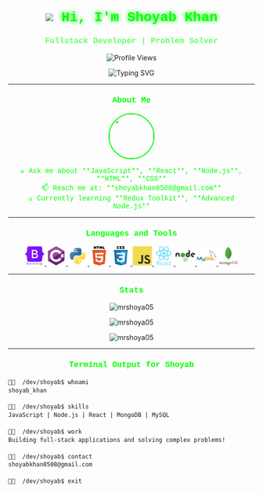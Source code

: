 <h1 align="center" style="font-family: 'Courier New', monospace; color: #00FF00; text-shadow: 0px 0px 10px #00FF00;">
  <img src="[https://raw.githubusercontent.com/ABSphreak/ABSphreak/master/gifs/Hi.gif" width="30px](https://scontent-bom1-1.cdninstagram.com/v/t51.2885-19/474664420_2210270459370715_8645131883983596901_n.jpg?stp=dst-jpg_s150x150_tt6&_nc_ht=scontent-bom1-1.cdninstagram.com&_nc_cat=107&_nc_ohc=nSE05I_5Z9UQ7kNvgGG2ZBr&_nc_gid=d3247665702e426fa027ea4384ec84d6&edm=AOQ1c0wBAAAA&ccb=7-5&oh=00_AYA2-dmVdqOpzJ7-rdtsfWJiAOtLRmqK5WBN6dQf34tzQg&oe=67A25F46&_nc_sid=8b3546)" />
  Hi, I'm Shoyab Khan
</h1>

<h3 align="center" style="font-family: 'Courier New', monospace; color: #66FF66;">
  Fullstack Developer | Problem Solver
</h3>

<p align="center">
  <img src="https://komarev.com/ghpvc/?username=mrshoya05&label=Profile%20views&color=0e75b6&style=flat" alt="Profile Views" />
</p>

<p align="center">
  <img src="https://readme-typing-svg.herokuapp.com?font=Fira+Code&size=30&pause=1000&color=00FF00&width=500&lines=JavaScript%7CReact%7CNode.js%7CMySQL%7CMongoDB" alt="Typing SVG" />
</p>

---

<h3 align="center" style="color: #00FF00; font-family: 'Courier New', monospace;">About Me</h3>

<p align="center" style="font-family: 'Courier New', monospace; color: #66FF66; text-shadow: 0px 0px 10px #00FF00;">
  <img src="https://avatars.githubusercontent.com/u/129213723?v=4" width="90" height="90" style="border-radius: 50%; border: 2px solid #00FF00;" />
</p>

<p align="center" style="font-family: 'Courier New', monospace; color: #00FF00;">
  💬 Ask me about **JavaScript**, **React**, **Node.js**, **HTML**, **CSS**<br>
  📫 Reach me at: **shoyabkhan0508@gmail.com**<br>
  🌱 Currently learning **Redux Toolkit**, **Advanced Node.js**
</p>

---

<h3 align="center" style="color: #00FF00; font-family: 'Courier New', monospace;">Languages and Tools</h3>
<p align="center">
  <a href="https://getbootstrap.com" target="_blank" rel="noreferrer">
    <img src="https://raw.githubusercontent.com/devicons/devicon/master/icons/bootstrap/bootstrap-original-wordmark.svg" alt="Bootstrap" width="40" height="40"/>
  </a>
  <a href="https://www.w3schools.com/cs/" target="_blank" rel="noreferrer">
    <img src="https://raw.githubusercontent.com/devicons/devicon/master/icons/csharp/csharp-original.svg" alt="C#" width="40" height="40"/>
  </a>
  <a href="https://python.org/" target="_blank" rel="noreferrer">
    <img src="https://raw.githubusercontent.com/devicons/devicon/master/icons/python/python-original.svg" alt="Python" width="40" height="40"/>
  </a>
  <a href="https://www.w3.org/html/" target="_blank" rel="noreferrer">
    <img src="https://raw.githubusercontent.com/devicons/devicon/master/icons/html5/html5-original-wordmark.svg" alt="HTML5" width="40" height="40"/>
  </a>
  <a href="https://www.w3schools.com/css/" target="_blank" rel="noreferrer">
    <img src="https://raw.githubusercontent.com/devicons/devicon/master/icons/css3/css3-original-wordmark.svg" alt="CSS3" width="40" height="40"/>
  </a>
  <a href="https://developer.mozilla.org/en-US/docs/Web/JavaScript" target="_blank" rel="noreferrer">
    <img src="https://raw.githubusercontent.com/devicons/devicon/master/icons/javascript/javascript-original.svg" alt="JavaScript" width="40" height="40"/>
  </a>
  <a href="https://reactjs.org/" target="_blank" rel="noreferrer">
    <img src="https://raw.githubusercontent.com/devicons/devicon/master/icons/react/react-original-wordmark.svg" alt="React" width="40" height="40"/>
  </a>
  <a href="https://nodejs.org" target="_blank" rel="noreferrer">
    <img src="https://raw.githubusercontent.com/devicons/devicon/master/icons/nodejs/nodejs-original-wordmark.svg" alt="Node.js" width="40" height="40"/>
  </a>
  <a href="https://www.mysql.com/" target="_blank" rel="noreferrer">
    <img src="https://raw.githubusercontent.com/devicons/devicon/master/icons/mysql/mysql-original-wordmark.svg" alt="MySQL" width="40" height="40"/>
  </a>
  <a href="https://www.mongodb.com/" target="_blank" rel="noreferrer">
    <img src="https://raw.githubusercontent.com/devicons/devicon/master/icons/mongodb/mongodb-original-wordmark.svg" alt="MongoDB" width="40" height="40"/>
  </a>
</p>

---

<h3 align="center" style="color: #00FF00; font-family: 'Courier New', monospace;">Stats</h3>

<p align="center">
  <img src="https://github-readme-stats.vercel.app/api/top-langs?username=mrshoya05&show_icons=true&locale=en&layout=compact&theme=radical" alt="mrshoya05" />
</p>

<p align="center">
  <img src="https://github-readme-stats.vercel.app/api?username=mrshoya05&show_icons=true&locale=en&theme=radical" alt="mrshoya05" />
</p>

<p align="center">
  <img src="https://github-readme-streak-stats.herokuapp.com/?user=mrshoya05&theme=radical" alt="mrshoya05" />
</p>

---

<h3 align="center" style="color: #00FF00; font-family: 'Courier New', monospace;">Terminal Output for Shoyab</h3>

```bash
👨‍💻  /dev/shoyab$ whoami
shoyab_khan

👨‍💻  /dev/shoyab$ skills
JavaScript | Node.js | React | MongoDB | MySQL

👨‍💻  /dev/shoyab$ work
Building full-stack applications and solving complex problems!

👨‍💻  /dev/shoyab$ contact
shoyabkhan0508@gmail.com

👨‍💻  /dev/shoyab$ exit
